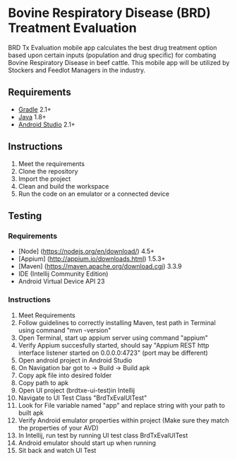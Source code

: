 # Bovine Respiratory Disease (BRD) Treatment Evaluation

BRD Tx Evaluation mobile app calculates the best drug treatment option based upon certain inputs (population and drug specific) for combating Bovine Respiratory Disease in beef cattle. This mobile app will be utilized by Stockers and Feedlot Managers in the industry.

## Requirements

* [Gradle](http://www.gradle.org/) 2.1+
* [Java](http://www.oracle.com/technetwork/java/javase/%20downloads/index.html) 1.8+
* [Android Studio](https://developer.android.com/studio/index.html) 2.1+

## Instructions

1. Meet the requirements
2. Clone the repository
3. Import the project
4. Clean and build the workspace
5. Run the code on an emulator or a connected device

## Testing
### Requirements
* [Node] (https://nodejs.org/en/download/) 4.5+
* [Appium] (http://appium.io/downloads.html) 1.5.3+
* [Maven] (https://maven.apache.org/download.cgi) 3.3.9
* IDE (Intellij Community Edition)
* Android Virtual Device API 23

### Instructions
1. Meet Requirements
2. Follow guidelines to correctly installing Maven, test path in Terminal using command "mvn -version"
3. Open Terminal, start up appium server using command "appium"
4. Verify Appium succesfully started, should say "Appium REST http interface listener started on 0.0.0.0:4723" (port may be different)
5. Open android project in Android Studio
6. On Navigation bar got to -> Build -> Build apk
7. Copy apk file into desired folder
8. Copy path to apk
9. Open UI project (brdtxe-ui-test)in Intellij
10. Navigate to UI Test Class "BrdTxEvalUITest"
11. Look for File variable named "app" and replace string with your path to built apk
12. Verify Android emulator properties within project (Make sure they match the properties of your AVD)
13. In Intellij, run test by running UI test class BrdTxEvalUITest
14. Android emulator should start up when running
15. Sit back and watch UI Test
